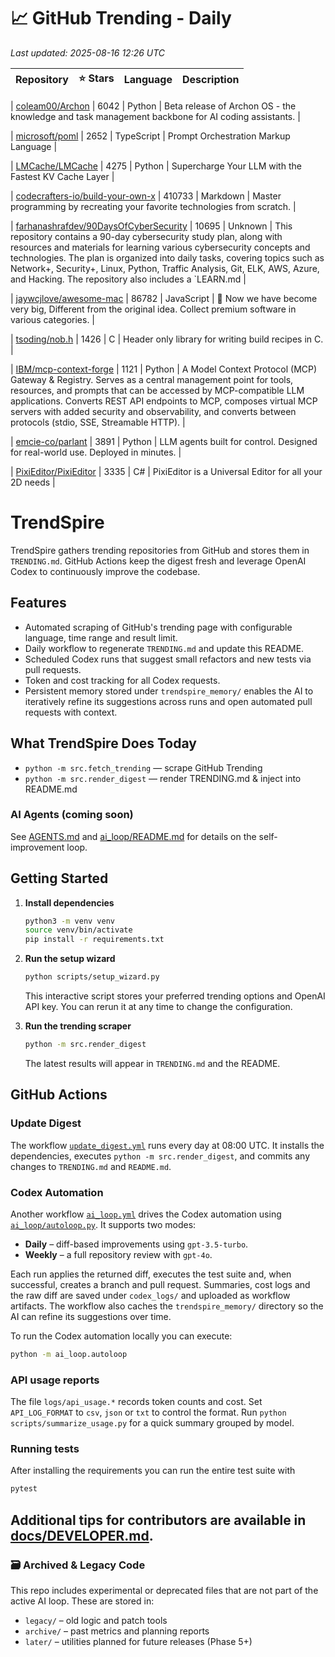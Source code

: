 <!-- TRENDING_START -->
# 📈 GitHub Trending - Daily

_Last updated: 2025-08-16 12:26 UTC_

| Repository | ⭐ Stars | Language | Description |
|------------|--------:|----------|-------------|

| [coleam00/Archon](https://github.com/coleam00/Archon) | 6042 | Python | Beta release of Archon OS - the knowledge and task management backbone for AI coding assistants. |

| [microsoft/poml](https://github.com/microsoft/poml) | 2652 | TypeScript | Prompt Orchestration Markup Language |

| [LMCache/LMCache](https://github.com/LMCache/LMCache) | 4275 | Python | Supercharge Your LLM with the Fastest KV Cache Layer |

| [codecrafters-io/build-your-own-x](https://github.com/codecrafters-io/build-your-own-x) | 410733 | Markdown | Master programming by recreating your favorite technologies from scratch. |

| [farhanashrafdev/90DaysOfCyberSecurity](https://github.com/farhanashrafdev/90DaysOfCyberSecurity) | 10695 | Unknown | This repository contains a 90-day cybersecurity study plan, along with resources and materials for learning various cybersecurity concepts and technologies. The plan is organized into daily tasks, covering topics such as Network+, Security+, Linux, Python, Traffic Analysis, Git, ELK, AWS, Azure, and Hacking. The repository also includes a `LEARN.md |

| [jaywcjlove/awesome-mac](https://github.com/jaywcjlove/awesome-mac) | 86782 | JavaScript |  Now we have become very big, Different from the original idea. Collect premium software in various categories. |

| [tsoding/nob.h](https://github.com/tsoding/nob.h) | 1426 | C | Header only library for writing build recipes in C. |

| [IBM/mcp-context-forge](https://github.com/IBM/mcp-context-forge) | 1121 | Python | A Model Context Protocol (MCP) Gateway & Registry. Serves as a central management point for tools, resources, and prompts that can be accessed by MCP-compatible LLM applications. Converts REST API endpoints to MCP, composes virtual MCP servers with added security and observability, and converts between protocols (stdio, SSE, Streamable HTTP). |

| [emcie-co/parlant](https://github.com/emcie-co/parlant) | 3891 | Python | LLM agents built for control. Designed for real-world use. Deployed in minutes. |

| [PixiEditor/PixiEditor](https://github.com/PixiEditor/PixiEditor) | 3335 | C# | PixiEditor is a Universal Editor for all your 2D needs |
<!-- TRENDING_END -->

# TrendSpire

TrendSpire gathers trending repositories from GitHub and stores them in `TRENDING.md`. GitHub Actions keep the digest fresh and leverage OpenAI Codex to continuously improve the codebase.

## Features

- Automated scraping of GitHub's trending page with configurable language, time range and result limit.
- Daily workflow to regenerate `TRENDING.md` and update this README.
- Scheduled Codex runs that suggest small refactors and new tests via pull requests.
- Token and cost tracking for all Codex requests.
- Persistent memory stored under `trendspire_memory/` enables the AI to
  iteratively refine its suggestions across runs and open automated pull
  requests with context.

## What TrendSpire Does Today

- `python -m src.fetch_trending` — scrape GitHub Trending
- `python -m src.render_digest` — render TRENDING.md & inject into README.md

### AI Agents (coming soon)
See [AGENTS.md](./AGENTS.md) and [ai_loop/README.md](./ai_loop/README.md) for details on the self-improvement loop.

## Getting Started

1. **Install dependencies**
   ```bash
   python3 -m venv venv
   source venv/bin/activate
   pip install -r requirements.txt
   ```

2. **Run the setup wizard**
   ```bash
   python scripts/setup_wizard.py
   ```
   This interactive script stores your preferred trending options and OpenAI API key.
   You can rerun it at any time to change the configuration.

3. **Run the trending scraper**
   ```bash
   python -m src.render_digest
   ```
   The latest results will appear in `TRENDING.md` and the README.


## GitHub Actions

### Update Digest

The workflow [`update_digest.yml`](.github/workflows/update_digest.yml) runs every day at 08:00 UTC. It installs the dependencies, executes `python -m src.render_digest`, and commits any changes to `TRENDING.md` and `README.md`.

### Codex Automation

Another workflow [`ai_loop.yml`](.github/workflows/ai_loop.yml) drives the Codex automation using [`ai_loop/autoloop.py`](ai_loop/autoloop.py). It supports two modes:

- **Daily** – diff-based improvements using `gpt-3.5-turbo`.
- **Weekly** – a full repository review with `gpt-4o`.

Each run applies the returned diff, executes the test suite and, when successful, creates a branch and pull request. Summaries, cost logs and the raw diff are saved under `codex_logs/` and uploaded as workflow artifacts. The workflow also caches the `trendspire_memory/` directory so the AI can refine its suggestions over time.

To run the Codex automation locally you can execute:

```bash
python -m ai_loop.autoloop
```

### API usage reports

The file `logs/api_usage.*` records token counts and cost. Set `API_LOG_FORMAT`
to `csv`, `json` or `txt` to control the format. Run `python
scripts/summarize_usage.py` for a quick summary grouped by model.

### Running tests

After installing the requirements you can run the entire test suite with

```bash
pytest
```

Additional tips for contributors are available in
[docs/DEVELOPER.md](docs/DEVELOPER.md).
---

### 🗃 Archived & Legacy Code

This repo includes experimental or deprecated files that are not part of the active AI loop. These are stored in:

- `legacy/` – old logic and patch tools
- `archive/` – past metrics and planning reports
- `later/` – utilities planned for future releases (Phase 5+)
